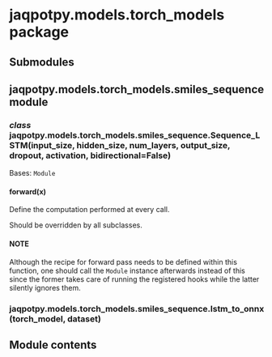 # jaqpotpy.models.torch_models package

## Submodules

## jaqpotpy.models.torch_models.smiles_sequence module

### *class* jaqpotpy.models.torch_models.smiles_sequence.Sequence_LSTM(input_size, hidden_size, num_layers, output_size, dropout, activation, bidirectional=False)

Bases: `Module`

#### forward(x)

Define the computation performed at every call.

Should be overridden by all subclasses.

#### NOTE
Although the recipe for forward pass needs to be defined within
this function, one should call the `Module` instance afterwards
instead of this since the former takes care of running the
registered hooks while the latter silently ignores them.

### jaqpotpy.models.torch_models.smiles_sequence.lstm_to_onnx(torch_model, dataset)

## Module contents
